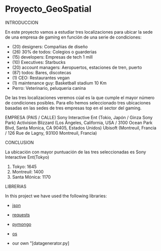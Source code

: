 # Proyecto_GeoSpatial

INTRODUCCION

En este proyecto vamos a estudiar tres localizaciones para ubicar la sede de una empresa de gaming en función de una serie de condiciones:

- (20) designers: Compañias de diseño
- (26) 30% de todos: Colegios o guarderias
- (15) developers: Empresas de tech 1 mill
- (10) Executives: Starbucks
- (20) account managers: Aeropuertos, estaciones de tren, puerto
- (87) todos: Bares, discotecas
- (1) CEO: Restaurantes vegan
- (1) maintenance guy: Basketball stadium 10 Km
- Perro: Veterinario, peluqueria canina

De las tres localizaciones veremos cúal es la que cumple el mayor número de condiciones posibles. Para ello hemos seleccionado tres ubicaciones basadas en las sedes de tres empresas top en el sector del gaming.

EMPRESA (PAIS / CALLE)
Sony Interactive Ent (Tokio, Japón / Ginza Sony Park)
Activision Blizzard	(Los Ángeles, California, USA / 3100 Ocean Park Blvd, Santa Monica, CA 90405, Estados Unidos)
Ubisoft (Montreuil, Francia / 126 Rue de Lagny, 93100 Montreuil, Francia)

CONCLUSION

La ubicación con mayor puntuación de las tres seleccionadas es Sony Interactive Ent(Tokyo)

1. Tokyo: 1645
2. Montreuil: 1400
3. Santa Mónica: 1170

LIBRERIAS

In this project we have used the following libraries:

 - [json](https://docs.python.org/es/3/library/json.html)

 

 - [requests](https://docs.python-requests.org/es/latest/)

 

 - [pymongo](https://pymongo.readthedocs.io/en/stable/)
 
 

 - [os](https://docs.python.org/es/3.10/library/os.html)



 - our own "[datagenerator.py]
